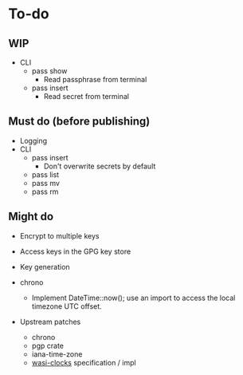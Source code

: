 # To-do

## WIP

* CLI
    * pass show
        * Read passphrase from terminal
    * pass insert
        * Read secret from terminal

## Must do (before publishing)

* Logging
* CLI
    * pass insert
        * Don't overwrite secrets by default
    * pass list
    * pass mv
    * pass rm

## Might do

* Encrypt to multiple keys
* Access keys in the GPG key store
* Key generation

* chrono
    * Implement DateTime<Local>::now(); use an import to access the local timezone UTC offset.

* Upstream patches
    * chrono
    * pgp crate
    * iana-time-zone
    * [wasi-clocks](https://github.com/WebAssembly/wasi-clocks) specification / impl

